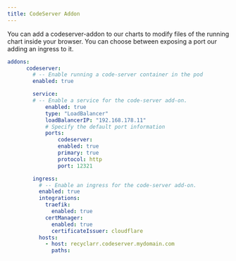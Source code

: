 ```yaml
---
title: CodeServer Addon
---
```


You can add a codeserver-addon to our charts to modify files of the running chart inside your browser.
You can choose between exposing a port our adding an ingress to it.

```yaml
addons:
      codeserver:
        # -- Enable running a code-server container in the pod
        enabled: true

        service:
        # -- Enable a service for the code-server add-on.
            enabled: true
            type: "LoadBalancer"
            loadBalancerIP: "192.168.178.11"
            # Specify the default port information
            ports:
                codeserver:
                enabled: true
                primary: true
                protocol: http
                port: 12321

        ingress:
          # -- Enable an ingress for the code-server add-on.
          enabled: true
          integrations:
            traefik:
              enabled: true
            certManager:
              enabled: true
              certificateIssuer: cloudflare
          hosts:
            - host: recyclarr.codeserver.mydomain.com
              paths:
```
